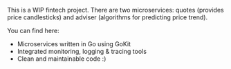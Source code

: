 This is a WIP fintech project. There are two microservices: quotes (provides price candlesticks) and adviser (algorithms for predicting price trend).

You can find here:
* Microservices written in Go using GoKit
* Integrated monitoring, logging & tracing tools
* Clean and maintainable code :)